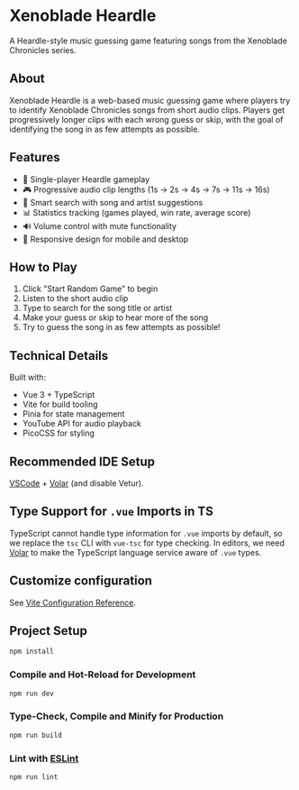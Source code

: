 # Xenoblade Heardle

A Heardle-style music guessing game featuring songs from the Xenoblade Chronicles series.

## About

Xenoblade Heardle is a web-based music guessing game where players try to identify Xenoblade Chronicles songs from short audio clips. Players get progressively longer clips with each wrong guess or skip, with the goal of identifying the song in as few attempts as possible.

## Features

- 🎵 Single-player Heardle gameplay
- 🎮 Progressive audio clip lengths (1s → 2s → 4s → 7s → 11s → 16s)
- 🎯 Smart search with song and artist suggestions
- 📊 Statistics tracking (games played, win rate, average score)
- 🔊 Volume control with mute functionality
- 📱 Responsive design for mobile and desktop

## How to Play

1. Click "Start Random Game" to begin
2. Listen to the short audio clip
3. Type to search for the song title or artist
4. Make your guess or skip to hear more of the song
5. Try to guess the song in as few attempts as possible!

## Technical Details

Built with:

- Vue 3 + TypeScript
- Vite for build tooling
- Pinia for state management
- YouTube API for audio playback
- PicoCSS for styling

## Recommended IDE Setup

[VSCode](https://code.visualstudio.com/) + [Volar](https://marketplace.visualstudio.com/items?itemName=Vue.volar) (and disable Vetur).

## Type Support for `.vue` Imports in TS

TypeScript cannot handle type information for `.vue` imports by default, so we replace the `tsc` CLI with `vue-tsc` for type checking. In editors, we need [Volar](https://marketplace.visualstudio.com/items?itemName=Vue.volar) to make the TypeScript language service aware of `.vue` types.

## Customize configuration

See [Vite Configuration Reference](https://vite.dev/config/).

## Project Setup

```sh
npm install
```

### Compile and Hot-Reload for Development

```sh
npm run dev
```

### Type-Check, Compile and Minify for Production

```sh
npm run build
```

### Lint with [ESLint](https://eslint.org/)

```sh
npm run lint
```
